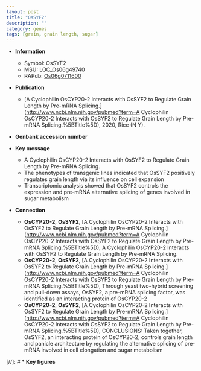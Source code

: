 ```yaml
---
layout: post
title: "OsSYF2"
description: ""
category: genes
tags: [grain, grain length, sugar]
---
```


* **Information**  
    + Symbol: OsSYF2  
    + MSU: [LOC_Os06g49740](http://rice.uga.edu/cgi-bin/ORF_infopage.cgi?orf=LOC_Os06g49740)  
    + RAPdb: [Os06g0711600](https://rapdb.dna.affrc.go.jp/locus/?name=Os06g0711600)  

* **Publication**  
    + [A Cyclophilin OsCYP20-2 Interacts with OsSYF2 to Regulate Grain Length by Pre-mRNA Splicing.](http://www.ncbi.nlm.nih.gov/pubmed?term=A Cyclophilin OsCYP20-2 Interacts with OsSYF2 to Regulate Grain Length by Pre-mRNA Splicing.%5BTitle%5D), 2020, Rice (N Y).

* **Genbank accession number**  

* **Key message**  
    + A Cyclophilin OsCYP20-2 Interacts with OsSYF2 to Regulate Grain Length by Pre-mRNA Splicing.
    + The phenotypes of transgenic lines indicated that OsSYF2 positively regulates grain length via its influence on cell expansion
    + Transcriptomic analysis showed that OsSYF2 controls the expression and pre-mRNA alternative splicing of genes involved in sugar metabolism

* **Connection**  
    + __OsCYP20-2__, __OsSYF2__, [A Cyclophilin OsCYP20-2 Interacts with OsSYF2 to Regulate Grain Length by Pre-mRNA Splicing.](http://www.ncbi.nlm.nih.gov/pubmed?term=A Cyclophilin OsCYP20-2 Interacts with OsSYF2 to Regulate Grain Length by Pre-mRNA Splicing.%5BTitle%5D), A Cyclophilin OsCYP20-2 Interacts with OsSYF2 to Regulate Grain Length by Pre-mRNA Splicing.
    + __OsCYP20-2__, __OsSYF2__, [A Cyclophilin OsCYP20-2 Interacts with OsSYF2 to Regulate Grain Length by Pre-mRNA Splicing.](http://www.ncbi.nlm.nih.gov/pubmed?term=A Cyclophilin OsCYP20-2 Interacts with OsSYF2 to Regulate Grain Length by Pre-mRNA Splicing.%5BTitle%5D),  Through yeast two-hybrid screening and pull-down assays, OsSYF2, a pre-mRNA splicing factor, was identified as an interacting protein of OsCYP20-2
    + __OsCYP20-2__, __OsSYF2__, [A Cyclophilin OsCYP20-2 Interacts with OsSYF2 to Regulate Grain Length by Pre-mRNA Splicing.](http://www.ncbi.nlm.nih.gov/pubmed?term=A Cyclophilin OsCYP20-2 Interacts with OsSYF2 to Regulate Grain Length by Pre-mRNA Splicing.%5BTitle%5D),  CONCLUSIONS: Taken together, OsSYF2, an interacting protein of OsCYP20-2, controls grain length and panicle architecture by regulating the alternative splicing of pre-mRNA involved in cell elongation and sugar metabolism

[//]: # * **Key figures**  


